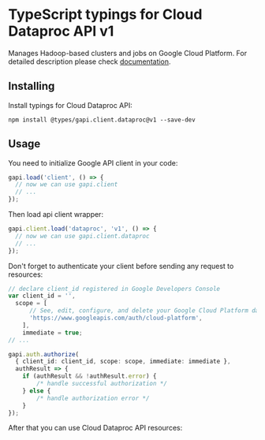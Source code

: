 # TypeScript typings for Cloud Dataproc API v1

Manages Hadoop-based clusters and jobs on Google Cloud Platform.
For detailed description please check [documentation](https://cloud.google.com/dataproc/).

## Installing

Install typings for Cloud Dataproc API:

```
npm install @types/gapi.client.dataproc@v1 --save-dev
```

## Usage

You need to initialize Google API client in your code:

```typescript
gapi.load('client', () => {
  // now we can use gapi.client
  // ...
});
```

Then load api client wrapper:

```typescript
gapi.client.load('dataproc', 'v1', () => {
  // now we can use gapi.client.dataproc
  // ...
});
```

Don't forget to authenticate your client before sending any request to resources:

```typescript
// declare client_id registered in Google Developers Console
var client_id = '',
  scope = [ 
      // See, edit, configure, and delete your Google Cloud Platform data
      'https://www.googleapis.com/auth/cloud-platform',
    ],
    immediate = true;
// ...

gapi.auth.authorize(
  { client_id: client_id, scope: scope, immediate: immediate },
  authResult => {
    if (authResult && !authResult.error) {
        /* handle successful authorization */
    } else {
        /* handle authorization error */
    }
});
```

After that you can use Cloud Dataproc API resources:

```typescript
```

